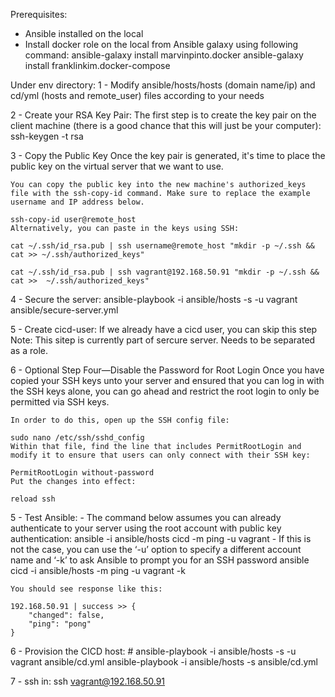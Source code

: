 Prerequisites:
- Ansible installed on the local
- Install docker role on the local from Ansible galaxy using following command:
	ansible-galaxy install marvinpinto.docker
	ansible-galaxy install franklinkim.docker-compose

Under env directory:
1 - Modify ansible/hosts/hosts (domain name/ip) and cd/yml (hosts and remote_user) files according to your needs

2 - Create your RSA Key Pair:
	The first step is to create the key pair on the client machine (there is a good chance that this will just be your computer):
		ssh-keygen -t rsa

3 - Copy the Public Key
	Once the key pair is generated, it's time to place the public key on the virtual server that we want to use.

	You can copy the public key into the new machine's authorized_keys file with the ssh-copy-id command. Make sure to replace the example username and IP address below.

	ssh-copy-id user@remote_host
	Alternatively, you can paste in the keys using SSH:

	cat ~/.ssh/id_rsa.pub | ssh username@remote_host "mkdir -p ~/.ssh && cat >> ~/.ssh/authorized_keys"

	cat ~/.ssh/id_rsa.pub | ssh vagrant@192.168.50.91 "mkdir -p ~/.ssh && cat >>  ~/.ssh/authorized_keys"

4 - Secure the server:
	ansible-playbook -i ansible/hosts -s -u vagrant ansible/secure-server.yml

5 - Create cicd-user:
	If we already have a cicd user, you can skip this step
	Note: This sitep is currently part of sercure server. Needs to be separated as a role.

6 - Optional Step Four—Disable the Password for Root Login
	Once you have copied your SSH keys unto your server and ensured that you can log in with the SSH keys alone, you can go ahead and restrict the root login to only be permitted via SSH keys.

	In order to do this, open up the SSH config file:

	sudo nano /etc/ssh/sshd_config
	Within that file, find the line that includes PermitRootLogin and modify it to ensure that users can only connect with their SSH key:

	PermitRootLogin without-password
	Put the changes into effect:

	reload ssh

5 - Test Ansible:
	- The command below assumes you can already authenticate to your server using the root account with public key authentication:
		ansible -i ansible/hosts cicd -m ping -u vagrant
	- If this is not the case, you can use the ‘-u’ option to specify a different account name and ‘-k’ to ask Ansible to prompt you for an SSH password
		ansible cicd -i ansible/hosts -m ping -u vagrant -k

	You should see response like this:

	192.168.50.91 | success >> {
	    "changed": false,
	    "ping": "pong"
	}

6 - Provision the CICD host:
	# ansible-playbook -i ansible/hosts -s -u vagrant ansible/cd.yml
	ansible-playbook -i ansible/hosts -s ansible/cd.yml

7 - ssh in:
	ssh vagrant@192.168.50.91


